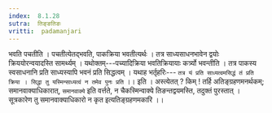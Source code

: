 ```yaml
---
index:  8.1.28
sutra:  तिङ्ङतिङः
vritti:  padamanjari
---
```


भवति पचतीति । पचतीत्येतद्भवति, पाकक्रिया भवतीत्यर्थः । तत्र साध्यसाधनभावेन द्वयोः क्रिययोरन्वयादस्ति सामर्थ्यम् । यथोक्तम्---पच्यादिक्रिया भवतिक्रियायाः कर्त्र्यो भवन्तीति । तत्र पाकस्य स्वसाधनानि प्रति साध्यस्यापि भवनं प्रति सिद्धत्वम् । यथाह भर्तृहरिः---
`तत्र यं प्रति साध्यत्वमसिद्धं तं प्रति क्रिया ।
सिद्धा तु यस्मिन्साध्यत्वं न तमेव पुनः प्रति` ।। इति ।
अस्त्येतत् ? किम् ! तर्हि अतिङ्ग्रहणमनर्थकम्; समानवाक्याधिकारात्, `समानवाक्ये` इति वर्त्तते, न चैकस्मिन्वाक्ये तिङन्तद्वयमस्ति, तदुक्तं पुरस्तात् । सूत्रकारेण तु समानवाक्याधिकारो न कृत इत्यतिङ्ग्रहणमकारि ।।
